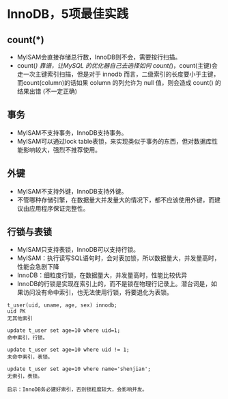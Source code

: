 # InnoDB，5项最佳实践
## count(*)
- MyISAM会直接存储总行数，InnoDB则不会，需要按行扫描。
- count(*) 靠谱，让MySQL 的优化器自己去选择如何 count(*)，count(主键)会走一次主键索引扫描，但是对于 innodb 而言，二级索引的长度要小于主键，而count(column)的话如果 column 的列允许为 null 值，则会造成 count() 的结果出错    (不一定正确)
## 事务
- MyISAM不支持事务，InnoDB支持事务。
- MyISAM可以通过lock table表锁，来实现类似于事务的东西，但对数据库性能影响较大，强烈不推荐使用。
##  外键
- MyISAM不支持外键，InnoDB支持外键。
- 不管哪种存储引擎，在数据量大并发量大的情况下，都不应该使用外键，而建议由应用程序保证完整性。
## 行锁与表锁
- MyISAM只支持表锁，InnoDB可以支持行锁。
- MyISAM：执行读写SQL语句时，会对表加锁，所以数据量大，并发量高时，性能会急剧下降
- InnoDB：细粒度行锁，在数据量大，并发量高时，性能比较优异
- InnoDB的行锁是实现在索引上的，而不是锁在物理行记录上。潜台词是，如果访问没有命中索引，也无法使用行锁，将要退化为表锁。
```
t_user(uid, uname, age, sex) innodb;
uid PK
无其他索引

update t_user set age=10 where uid=1;
命中索引，行锁。

update t_user set age=10 where uid != 1;
未命中索引，表锁。

update t_user set age=10 where name='shenjian';
无索引，表锁。

启示：InnoDB务必建好索引，否则锁粒度较大，会影响并发。
```
